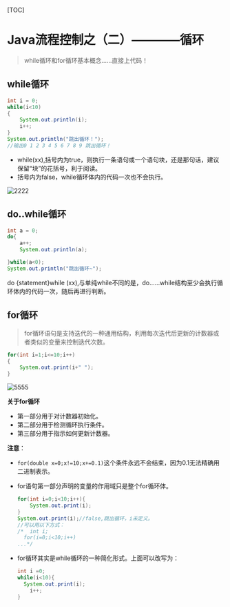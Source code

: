 [TOC]

# Java流程控制之（二）————循环

> while循环和for循环基本概念……直接上代码！

## while循环

```java
int i = 0;
while(i<10)
{
    System.out.println(i);
    i++;
}
System.out.println("跳出循环！");
//输出0 1 2 3 4 5 6 7 8 9 跳出循环！
```

- while(xx),括号内为true，则执行一条语句或一个语句块，还是那句话，建议保留“块”的花括号，利于阅读。
- 括号内为false，while循环体内的代码一次也不会执行。

 ![2222](D:\myblog\pictures\2222.png)

## do..while循环

```java
int a = 0;
do{
    a++;
    System.out.println(a);

}while(a<0);
System.out.println("跳出循环~");

```

do {statement}while (xx),与单纯while不同的是，do……while结构至少会执行循环体内的代码一次，随后再进行判断。

## for循环

> for循环语句是支持迭代的一种通用结构，利用每次迭代后更新的计数器或者类似的变量来控制迭代次数。

```java
for(int i=1;i<=10;i++)
{
    System.out.print(i+" ");
}
```

![5555](D:\myblog\pictures\5555.png)

**关于for循环**

- 第一部分用于对计数器初始化。
- 第二部分用于检测循环执行条件。
- 第三部分用于指示如何更新计数器。

**注意**：

- `for(double x=0;x!=10;x+=0.1)`这个条件永远不会结束，因为0.1无法精确用二进制表示。

- for语句第一部分声明的变量的作用域只是整个for循环体。

  ```java
  for(int i=0;i<10;i++){
      System.out.print(i);
  }
  System.out.print(i);//false,跳出循环，i未定义。
  //可以用以下方式：
  /*  int i;
  	for(i=0;i<10;i++)
  ...*/
  ```

- for循环其实是while循环的一种简化形式。上面可以改写为：

  ```java
  int i =0;
  while(i<10){
  	System.out.print(i);
      i++;
  }
  ```

